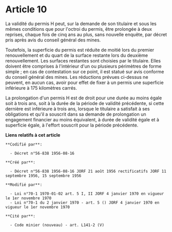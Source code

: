 # Article 10

La validité du permis H peut, sur la demande de son titulaire et sous les mêmes conditions que pour l'octroi du permis, être
prolongée à deux reprises, chaque fois de cinq ans au plus, sans nouvelle enquête, par décret pris après avis du conseil
général des mines.

Toutefois, la superficie du permis est réduite de moitié lors du premier renouvellement et du quart de la surface restante
lors du deuxième renouvellement. Les surfaces restantes sont choisies par le titulaire. Elles doivent être comprises à
l'intérieur d'un ou plusieurs périmètres de forme simple ; en cas de contestation sur ce point, il est statué sur avis
conforme du conseil général des mines. Les réductions prévues ci-dessus ne peuvent, en aucun cas, avoir pour effet de fixer à
un permis une superficie inférieure à 175 kilomètres carrés.

La prolongation d'un permis H est de droit pour une durée au moins égale soit à trois ans, soit à la durée de la période de
validité précédente, si cette dernière est inférieure à trois ans, lorsque le titulaire a satisfait à ses obligations et
qu'il a souscrit dans sa demande de prolongation un engagement financier au moins équivalent, à durée de validité égale et à
superficie égale, à l'effort souscrit pour la période précédente.

**Liens relatifs à cet article**

	**Codifié par**:

	  - Décret n°56-838 1956-08-16

	**Créé par**:

	  - Décret n°56-838 1956-08-16 JORF 21 août 1956 rectificatifs JORF 11 septembre 1956, 15 septembre 1956

	**Modifié par**:

	  - Loi n°70-1 1970-01-02 art. 5 I, II JORF 4 janvier 1970 en vigueur le 1er novembre 1970
	  - Loi n°70-1 du 2 janvier 1970 - art. 5 () JORF 4 janvier 1970 en vigueur le 1er novembre 1970

	**Cité par**:

	  - Code minier (nouveau) - art. L141-2 (V)

